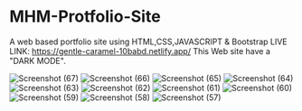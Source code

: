 # MHM-Protfolio-Site
A web based portfolio site using HTML,CSS,JAVASCRIPT &amp; Bootstrap 
LIVE LINK: https://gentle-caramel-10babd.netlify.app/
This Web site have a "DARK MODE". 


![Screenshot (67)](https://github.com/mahedi4225/MHM-Protfolio-Site/assets/114085625/2da4ef20-2e3f-44a4-adf3-495de92fe125)
![Screenshot (66)](https://github.com/mahedi4225/MHM-Protfolio-Site/assets/114085625/0847da5b-ba2a-49ed-9430-2491eaec8071)
![Screenshot (65)](https://github.com/mahedi4225/MHM-Protfolio-Site/assets/114085625/489327ab-7682-4406-9034-a3930e1ea9c3)
![Screenshot (64)](https://github.com/mahedi4225/MHM-Protfolio-Site/assets/114085625/b73fae2e-7e42-43c5-9da2-d5be2566695c)
![Screenshot (63)](https://github.com/mahedi4225/MHM-Protfolio-Site/assets/114085625/8bf88bf3-fa8f-4e45-a102-548259080509)
![Screenshot (62)](https://github.com/mahedi4225/MHM-Protfolio-Site/assets/114085625/d87444c5-534f-4dad-a42a-08be6ae06c0d)
![Screenshot (61)](https://github.com/mahedi4225/MHM-Protfolio-Site/assets/114085625/ece7b92e-35a9-4699-b32f-a10e0c202543)
![Screenshot (60)](https://github.com/mahedi4225/MHM-Protfolio-Site/assets/114085625/7b3e971a-3b38-49b7-bbf9-b9ddb126c27f)
![Screenshot (59)](https://github.com/mahedi4225/MHM-Protfolio-Site/assets/114085625/3875d303-5e00-42b6-9476-e058a17a8617)
![Screenshot (58)](https://github.com/mahedi4225/MHM-Protfolio-Site/assets/114085625/73f4d96d-2f1d-47d5-9343-96c6dd4a2e27)
![Screenshot (57)](https://github.com/mahedi4225/MHM-Protfolio-Site/assets/114085625/ea623321-d32d-4924-a98c-219fae572018)
